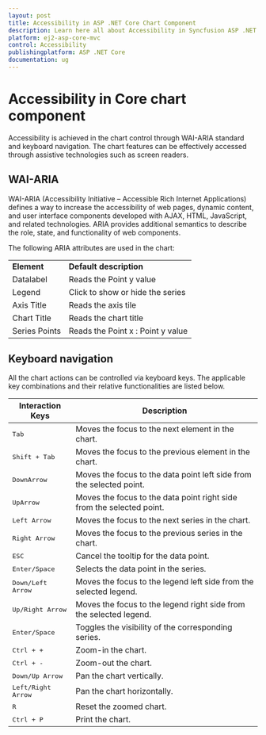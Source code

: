```yaml
---
layout: post
title: Accessibility in ASP .NET Core Chart Component
description: Learn here all about Accessibility in Syncfusion ASP .NET Core Chart component of Syncfusion Essential JS 2 and more.
platform: ej2-asp-core-mvc
control: Accessibility
publishingplatform: ASP .NET Core
documentation: ug
---
```



# Accessibility in Core chart component

Accessibility is achieved in the chart control through WAI-ARIA standard and keyboard navigation. The chart features can be effectively accessed through assistive technologies such as screen readers.

## WAI-ARIA

WAI-ARIA (Accessibility Initiative – Accessible Rich Internet Applications) defines a way to increase the accessibility of web pages, dynamic content, and user interface components developed with AJAX, HTML, JavaScript, and related technologies. ARIA provides additional semantics to describe the role, state, and functionality of web components.

The following ARIA attributes are used in the chart:

<!-- markdownlint-disable MD033 -->
<table>
<tr>
<td><b>Element</b></td>
<td><b>Default description</b></td>
</tr>
<tr>
<td>Datalabel</td>
<td>Reads the Point y value</td>
</tr>
<tr>
<td>Legend</td>
<td>Click to show or hide the series</td>
</tr>
<tr>
<td>Axis Title</td>
<td>Reads the axis tile</td>
</tr>
<tr>
<td>Chart Title</td>
<td>Reads the chart title</td>
</tr>
<tr>
<td>Series Points</td>
<td>Reads the Point x :  Point y value</td>
</tr>
</table>

## Keyboard navigation

All the chart actions can be controlled via keyboard keys. The applicable key combinations and their relative functionalities are listed below.

Interaction Keys |Description
-----|-----
<kbd>Tab</kbd> |Moves the focus to the next element in the chart.
<kbd>Shift + Tab</kbd> |Moves the focus to the previous element in the chart.
<kbd>DownArrow</kbd> |Moves the focus to the data point left side from the selected point.
<kbd>UpArrow</kbd> |Moves the focus to the data point right side from the selected point.
<kbd>Left Arrow</kbd> |Moves the focus to the next series in the chart.
<kbd>Right Arrow</kbd> |Moves the focus to the previous series in the chart.
<kbd>ESC</kbd> |Cancel the tooltip for the data point.
<kbd>Enter/Space</kbd> |Selects the data point in the series.
<kbd>Down/Left Arrow</kbd> |Moves the focus to the legend left side from the selected legend.
<kbd>Up/Right Arrow</kbd> | Moves the focus to the legend right side from the selected legend.
<kbd>Enter/Space</kbd> |Toggles the visibility of the corresponding series.
<kbd>Ctrl + +</kbd> |Zoom-in the chart.
<kbd>Ctrl + -</kbd> |Zoom-out the chart.
<kbd>Down/Up Arrow</kbd> |Pan the chart vertically.
<kbd>Left/Right Arrow</kbd> |Pan the chart horizontally.
<kbd>R</kbd> |Reset the zoomed chart.
<kbd>Ctrl + P</kbd> |Print the chart.